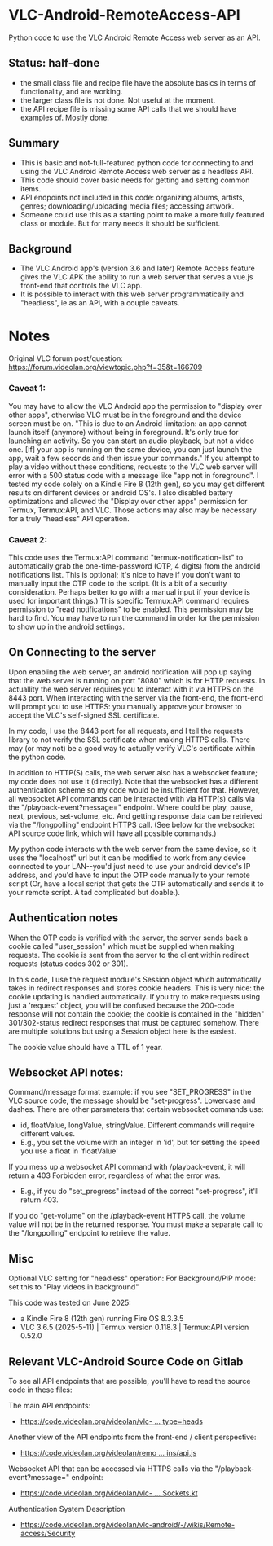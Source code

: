 # VLC-Android-RemoteAccess-API
Python code to use the VLC Android Remote Access web server as an API.

## Status: half-done
- the small class file and recipe file have the absolute basics in terms of functionality, and are working. 
- the larger class file is not done. Not useful at the moment. 
- the API recipe file is missing some API calls that we should have examples of. Mostly done.

## Summary
- This is basic and not-full-featured python code for connecting to and using the VLC Android Remote Access web server as a headless API.
- This code should cover basic needs for getting and setting common items.
- API endpoints not included in this code: organizing albums, artists, genres; downloading/uploading media files; accessing artwork. 
- Someone could use this as a starting point to make a more fully featured class or module. But for many needs it should be sufficient. 

## Background
- The VLC Android app's (version 3.6 and later) Remote Access feature gives the VLC APK the ability to run a web server that serves a vue.js front-end that controls the VLC app.
- It is possible to interact with this web server programmatically and "headless", ie as an API, with a couple caveats.

# Notes

Original VLC forum post/question: 
https://forum.videolan.org/viewtopic.php?f=35&t=166709

### Caveat 1:
You may have to allow the VLC Android app the permission to "display over other apps", otherwise VLC must be in the foreground and the device screen must be on. 
"This is due to an Android limitation: an app cannot launch itself (anymore) without being in foreground. It's only true for launching an activity. So you can start an audio playback, but not a video one. [If] your app is running on the same device, you can just launch the app, wait a few seconds and then issue your commands." If you attempt to play a video without these conditions, requests to the VLC web server will error with a 500 status code with a message like "app not in foreground". I tested my code solely on a Kindle Fire 8 (12th gen), so you may get different results on different devices or android OS's. 
I also disabled battery optimizations and allowed the "Display over other apps" permission for Termux, Termux:API, and VLC. Those actions may also may be necessary for a truly "headless" API operation.

### Caveat 2:
This code uses the Termux:API command "termux-notification-list" to automatically grab the one-time-password (OTP, 4 digits) from the android notifications list. This is optional; it's nice to have if you don't want to manually input the OTP code to the script. (It is a bit of a security consideration. Perhaps better to go with a manual input if your device is used for important things.) This specific Termux:API command requires permission to "read notifications" to be enabled. This permission may be hard to find. You may have to run the command in order for the permission to show up in the android settings.

## On Connecting to the server
Upon enabling the web server, an android notification will pop up saying that the web server is running on port "8080" which is for HTTP requests. In actuallity the web server requires you to interact with it via HTTPS on the 8443 port. When interacting with the server via the front-end, the front-end will prompt you to use HTTPS: you manually approve your browser to accept the VLC's self-signed SSL certificate.

In my code, I use the 8443 port for all requests, and I tell the requests library to not verify the SSL certificate when making HTTPS calls. There may (or may not) be a good way to actually verify VLC's certificate within the python code.

In addition to HTTP(S) calls, the web server also has a websocket feature; my code does not use it (directly). Note that the websocket has a different authentication scheme so my code would be insufficient for that. However, all websocket API commands can be interacted with via HTTP(s) calls via the "/playback-event?message=<COMMAND>" endpoint. Where <COMMAND> could be play, pause, next, previous, set-volume, etc. And getting response data can be retrieved via the "/longpolling" endpoint HTTPS call. (See below for the websocket API source code link, which will have all possible commands.)

My python code interacts with the web server from the same device, so it uses the "localhost" url but it can be modified to work from any device connected to your LAN--you'd just need to use your android device's IP address, and you'd have to input the OTP code manually to your remote script (Or, have a local script that gets the OTP automatically and sends it to your remote script. A tad complicated but doable.).

## Authentication notes
When the OTP code is verified with the server, the server sends back a cookie called "user_session" which must be supplied when making requests. The cookie is sent from the server to the client within redirect requests (status codes 302 or 301).

In this code, I use the request module's Session object which automatically takes in redirect responses and stores cookie headers. This is very nice: the cookie updating is handled automatically. If you try to make requests using just a 'request' object, you will be confused because the 200-code response will not contain the cookie; the cookie is contained in the "hidden" 301/302-status redirect responses that must be captured somehow. There are multiple solutions but using a Session object here is the easiest.

The cookie value should have a TTL of 1 year.

## Websocket API notes:
Command/message format example: if you see "SET_PROGRESS" in the VLC source code, the message should be "set-progress". Lowercase and dashes.
There are other parameters that certain websocket commands use:
- id, floatValue, longValue, stringValue. Different commands will require different values.
- E.g., you set the volume with an integer in 'id', but for setting the speed you use a float in 'floatValue'

If you mess up a websocket API command with /playback-event, it will return a 403 Forbidden error, regardless of what the error was.
- E.g., if you do "set_progress" instead of the correct "set-progress", it'll return 403.

If you do "get-volume" on the /playback-event HTTPS call, the volume value will not be in the returned response. You must make a separate call to the "/longpolling" endpoint to retrieve the value. 

## Misc

Optional VLC setting for "headless" operation: For Background/PiP mode: set this to "Play videos in background"

This code was tested on June 2025:
- a Kindle Fire 8 (12th gen) running Fire OS 8.3.3.5
- VLC 3.6.5 (2025-5-11) | Termux version 0.118.3 | Termux:API version 0.52.0

## Relevant VLC-Android Source Code on Gitlab
To see all API endpoints that are possible, you'll have to read the source code in these files:

The main API endpoints:
- [https://code.videolan.org/videolan/vlc- ... type=heads](https://code.videolan.org/videolan/vlc-android/-/blob/master/application/remote-access-server/src/main/java/org/videolan/vlc/remoteaccessserver/RemoteAccessRouting.kt?ref_type=heads)

Another view of the API endpoints from the front-end / client perspective:
- [https://code.videolan.org/videolan/remo ... ins/api.js](https://code.videolan.org/videolan/remoteaccess/-/blob/main/src/plugins/api.js)

Websocket API that can be accessed via HTTPS calls via the "/playback-event?message=<COMMAND>" endpoint:
- [https://code.videolan.org/videolan/vlc- ... Sockets.kt](https://code.videolan.org/videolan/vlc-android/-/blob/master/application/remote-access-server/src/main/java/org/videolan/vlc/remoteaccessserver/websockets/RemoteAccessWebSockets.kt)

Authentication System Description
- https://code.videolan.org/videolan/vlc-android/-/wikis/Remote-access/Security
